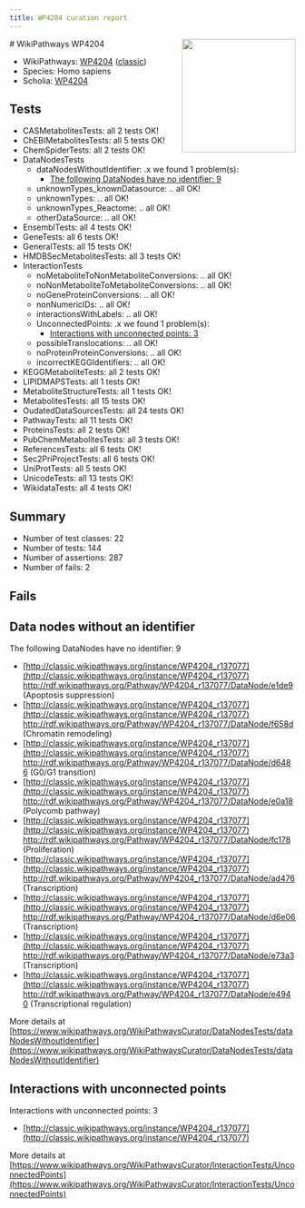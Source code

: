 ```yaml
---
title: WP4204 curation report
---
```


<img style="float: right; width: 200px" src="https://upload.wikimedia.org/wikipedia/commons/thumb/8/83/Wplogo_with_text_500.png/640px-Wplogo_with_text_500.png" />
# WikiPathways WP4204

* WikiPathways: [WP4204](https://wikipathways.org/pathways/WP4204) ([classic](https://classic.wikipathways.org/instance/WP4204))
* Species: Homo sapiens
* Scholia: [WP4204](https://scholia.toolforge.org/wikipathways/WP4204)
## Tests
* CASMetabolitesTests: all 2 tests OK!
* ChEBIMetabolitesTests: all 5 tests OK!
* ChemSpiderTests: all 2 tests OK!
* DataNodesTests
    * dataNodesWithoutIdentifier: .x we found 1 problem(s):
        * [The following DataNodes have no identifier: 9](#d2d32fa8)
    * unknownTypes_knownDatasource: .. all OK!
    * unknownTypes: .. all OK!
    * unknownTypes_Reactome: .. all OK!
    * otherDataSource: .. all OK!
* EnsemblTests: all 4 tests OK!
* GeneTests: all 6 tests OK!
* GeneralTests: all 15 tests OK!
* HMDBSecMetabolitesTests: all 3 tests OK!
* InteractionTests
    * noMetaboliteToNonMetaboliteConversions: .. all OK!
    * noNonMetaboliteToMetaboliteConversions: .. all OK!
    * noGeneProteinConversions: .. all OK!
    * nonNumericIDs: .. all OK!
    * interactionsWithLabels: .. all OK!
    * UnconnectedPoints: .x we found 1 problem(s):
        * [Interactions with unconnected points: 3](#35a61adb)
    * possibleTranslocations: .. all OK!
    * noProteinProteinConversions: .. all OK!
    * incorrectKEGGIdentifiers: .. all OK!
* KEGGMetaboliteTests: all 2 tests OK!
* LIPIDMAPSTests: all 1 tests OK!
* MetaboliteStructureTests: all 1 tests OK!
* MetabolitesTests: all 15 tests OK!
* OudatedDataSourcesTests: all 24 tests OK!
* PathwayTests: all 11 tests OK!
* ProteinsTests: all 2 tests OK!
* PubChemMetabolitesTests: all 3 tests OK!
* ReferencesTests: all 6 tests OK!
* Sec2PriProjectTests: all 6 tests OK!
* UniProtTests: all 5 tests OK!
* UnicodeTests: all 13 tests OK!
* WikidataTests: all 4 tests OK!


## Summary

* Number of test classes: 22
* Number of tests: 144
* Number of assertions: 287
* Number of fails: 2

## Fails

<a name="d2d32fa8" />

## Data nodes without an identifier

The following DataNodes have no identifier: 9

* [http://classic.wikipathways.org/instance/WP4204_r137077](http://classic.wikipathways.org/instance/WP4204_r137077) http://rdf.wikipathways.org/Pathway/WP4204_r137077/DataNode/e1de9 (Apoptosis suppression)
* [http://classic.wikipathways.org/instance/WP4204_r137077](http://classic.wikipathways.org/instance/WP4204_r137077) http://rdf.wikipathways.org/Pathway/WP4204_r137077/DataNode/f658d (Chromatin remodeling)
* [http://classic.wikipathways.org/instance/WP4204_r137077](http://classic.wikipathways.org/instance/WP4204_r137077) http://rdf.wikipathways.org/Pathway/WP4204_r137077/DataNode/d6486 (G0/G1 transition)
* [http://classic.wikipathways.org/instance/WP4204_r137077](http://classic.wikipathways.org/instance/WP4204_r137077) http://rdf.wikipathways.org/Pathway/WP4204_r137077/DataNode/e0a18 (Polycomb pathway)
* [http://classic.wikipathways.org/instance/WP4204_r137077](http://classic.wikipathways.org/instance/WP4204_r137077) http://rdf.wikipathways.org/Pathway/WP4204_r137077/DataNode/fc178 (Proliferation)
* [http://classic.wikipathways.org/instance/WP4204_r137077](http://classic.wikipathways.org/instance/WP4204_r137077) http://rdf.wikipathways.org/Pathway/WP4204_r137077/DataNode/ad476 (Transcription)
* [http://classic.wikipathways.org/instance/WP4204_r137077](http://classic.wikipathways.org/instance/WP4204_r137077) http://rdf.wikipathways.org/Pathway/WP4204_r137077/DataNode/d6e06 (Transcription)
* [http://classic.wikipathways.org/instance/WP4204_r137077](http://classic.wikipathways.org/instance/WP4204_r137077) http://rdf.wikipathways.org/Pathway/WP4204_r137077/DataNode/e73a3 (Transcription)
* [http://classic.wikipathways.org/instance/WP4204_r137077](http://classic.wikipathways.org/instance/WP4204_r137077) http://rdf.wikipathways.org/Pathway/WP4204_r137077/DataNode/e4940 (Transcriptional regulation)


More details at [https://www.wikipathways.org/WikiPathwaysCurator/DataNodesTests/dataNodesWithoutIdentifier](https://www.wikipathways.org/WikiPathwaysCurator/DataNodesTests/dataNodesWithoutIdentifier)

<a name="35a61adb" />

## Interactions with unconnected points

Interactions with unconnected points: 3

* [http://classic.wikipathways.org/instance/WP4204_r137077](http://classic.wikipathways.org/instance/WP4204_r137077)


More details at [https://www.wikipathways.org/WikiPathwaysCurator/InteractionTests/UnconnectedPoints](https://www.wikipathways.org/WikiPathwaysCurator/InteractionTests/UnconnectedPoints)

